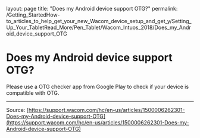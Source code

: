 layout: page
title: "Does my Android device support OTG?"
permalink: /Getting_StartedHow-to_articles_to_help_get_your_new_Wacom_device_setup_and_get_y/Setting_Up_Your_TabletRead_More/Pen_Tablet/Wacom_Intuos_2018/Does_my_Android_device_support_OTG

# Does my Android device support OTG?

Please use a OTG checker app from Google Play to check if your device is compatible with OTG.

---
Source: [https://support.wacom.com/hc/en-us/articles/1500006262301-Does-my-Android-device-support-OTG](https://support.wacom.com/hc/en-us/articles/1500006262301-Does-my-Android-device-support-OTG)

